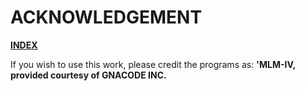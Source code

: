# ACKNOWLEDGEMENT

[**INDEX**](index.md)

If you wish to use this work, please credit the programs as: **'MLM-IV, provided courtesy of GNACODE INC.**